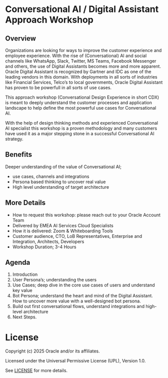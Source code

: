 # Conversational AI / Digital Assistant Approach Workshop

## Overview

Organizations are looking for ways to improve the customer
experience and employee experience. With the rise of
(Conversational) AI and social channels like WhatsApp, Slack,
Twitter, MS Teams, Facebook Messenger and others, the use of
Digital Assistants becomes more and more apparent.
Oracle Digital Assistant is recognized by Gartner and IDC as
one of the leading vendors in this domain. With deployments
in all sorts of industries like Financial Services, Telco’s to local
governments, Oracle Digital Assistant has proven to be
powerfull in all sorts of use cases.

This approach workshop (Conversational Design Experience in
short CDX) is meant to deeply understand the customer
processes and application landscape to help define the most
powerful use cases for Conversational AI.

With the help of design thinking methods and experienced
Conversational AI specialist this workshop is a proven
methodology and many customers have used it as a major
stepping stone in a successful Conversational AI strategy.

## Benefits

Deeper understanding of  the value of Conversational AI;

- use cases, channels and integrations
- Persona based thinking to uncover real value
- High level understanding of target architecture

## More Details

- How to request this workshop: please reach out to your Oracle Account Team
- Delivered by EMEA AI Services Cloud Specialists
- How it is delivered: Zoom &  Whiteboarding Tools
- Customer audience, CTO, LoB Representatives, Enterprise and Integration, Architects, Developers
- Workshop Duration; 3-4 Hours

## Agenda

1. Introduction
2. User Persona’s; understanding the users
3. Use Cases; deep dive in the core use cases of users and understand key value
4. Bot Persona; understand the heart and mind of the Digital Assistant. How to uncover more value with a well-designed bot persona.
5. Build out first conversational flows, understand integrations and high-level architecture
6. Next Steps.

# License

Copyright (c) 2025 Oracle and/or its affiliates.

Licensed under the Universal Permissive License (UPL), Version 1.0.

See [LICENSE](https://github.com/oracle-devrel/technology-engineering/blob/main/LICENSE) for more details.

